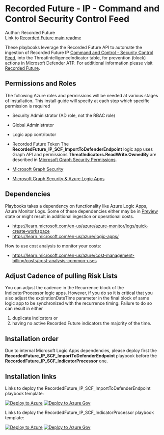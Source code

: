 # Recorded Future - IP - Command and Control Security Control Feed

Author: Recorded Future\
Link to [Recorded Future main readme](https://github.com/Azure/Azure-Sentinel/blob/master/Solutions/Recorded%20Future/readme.md)

These playbooks leverage the Recorded Future API to automate the ingestion of Recorded Future IP [Command and Control - Security Control Feed](https://support.recordedfuture.com/hc/en-us/articles/360024113434-Security-Control-Feed-Command-and-Control), into the ThreatIntelligenceIndicator table, for prevention (block) actions in Microsoft Defender ATP. For additional information please visit [Recorded Future](https://www.recordedfuture.com/integrations/azure/).

## Permissions and Roles

The following Azure roles and permissions will be needed at various stages of installation. This install guide will specify at each step which specific permission is required

- Security Administrator (AD role, not the RBAC role)

- Global Administrator

- Logic app contributor

- Recorded Future Token
The **RecordedFuture_IP_SCF_ImportToDefenderEndpoint** logic app uses Graph API and permissions **ThreatIndicators.ReadWrite.OwnedBy** are described in [Microsoft Graph Security Permissions](https://learn.microsoft.com/en-us/graph/api/tiindicator-submittiindicators?view=graph-rest-beta&tabs=http#permissions).

- [Microsoft Graph Security](https://learn.microsoft.com/en-us/graph/api/resources/tiindicator?view=graph-rest-beta)
- [Microsoft Graph Security & Azure Logic Apps](https://learn.microsoft.com/en-us/azure/connectors/connectors-integrate-security-operations-create-api-microsoft-graph-security)

## Dependencies

Playbooks takes a dependency on functionality like Azure Logic Apps, Azure Monitor Logs. Some of these dependencies either may be in [Preview](https://azure.microsoft.com/support/legal/preview-supplemental-terms/) state or might result in additional ingestion or operational costs.

- https://learn.microsoft.com/en-us/azure/azure-monitor/logs/quick-create-workspace
- https://learn.microsoft.com/en-us/azure/logic-apps/

How to use cost analysis to monitor your costs:

- https://learn.microsoft.com/en-us/azure/cost-management-billing/costs/cost-analysis-common-uses

## Adjust Cadence of pulling Risk Lists

You can adjust the cadence in the Recurrence block of the IndicatorProcessor logic apps.
However, if you do so it is critical that you also adjust the expirationDateTime parameter in the final block of same logic app to be synchronized with the recurrence timing. Failure to do so can result in either

1. duplicate indicators or
1. having no active Recorded Future indicators the majority of the time.

## Installation order

Due to internal Microsoft Logic Apps dependencies, please deploy first the **RecordedFuture_IP_SCF_ImportToDefenderEndpoint** playbook before the **RecordedFuture_IP_SCF_IndicatorProcessor** one.

## Installation links

Links to deploy the RecordedFuture_IP_SCF_ImportToDefenderEndpoint playbook template:

[![Deploy to Azure](https://aka.ms/deploytoazurebutton)](https://portal.azure.com/#create/Microsoft.Template/uri/https%3A%2F%2Fraw.githubusercontent.com%2FAzure%2FAzure-Sentinel%2Fmaster%2FPlaybooks%2FRecordedFuture_IP_SCF%2FRRecordedFuture_IP_SCF_ImportToDefenderEndpoint.json)
[![Deploy to Azure Gov](https://aka.ms/deploytoazuregovbutton)](https://portal.azure.us/#create/Microsoft.Template/uri/https%3A%2F%2Fraw.githubusercontent.com%2FAzure%2FAzure-Sentinel%2Fmaster%2FPlaybooks%2FRecordedFuture_IP_SCF%2FRecordedFuture_IP_SCF_ImportToDefenderEndpoint.json)

Links to deploy the RecordedFuture_IP_SCF_IndicatorProcessor playbook template:

[![Deploy to Azure](https://aka.ms/deploytoazurebutton)](https://portal.azure.com/#create/Microsoft.Template/uri/https%3A%2F%2Fraw.githubusercontent.com%2FAzure%2FAzure-Sentinel%2Fmaster%2FPlaybooks%2FRecordedFuture_IP_SCF%2FRecordedFuture_IP_SCF_IndicatorProcessor.json)
[![Deploy to Azure Gov](https://aka.ms/deploytoazuregovbutton)](https://portal.azure.us/#create/Microsoft.Template/uri/https%3A%2F%2Fraw.githubusercontent.com%2FAzure%2FAzure-Sentinel%2Fmaster%2FPlaybooks%2FRecordedFuture_IP_SCF%2FRecordedFuture_IP_SCF_IndicatorProcessor.json)
